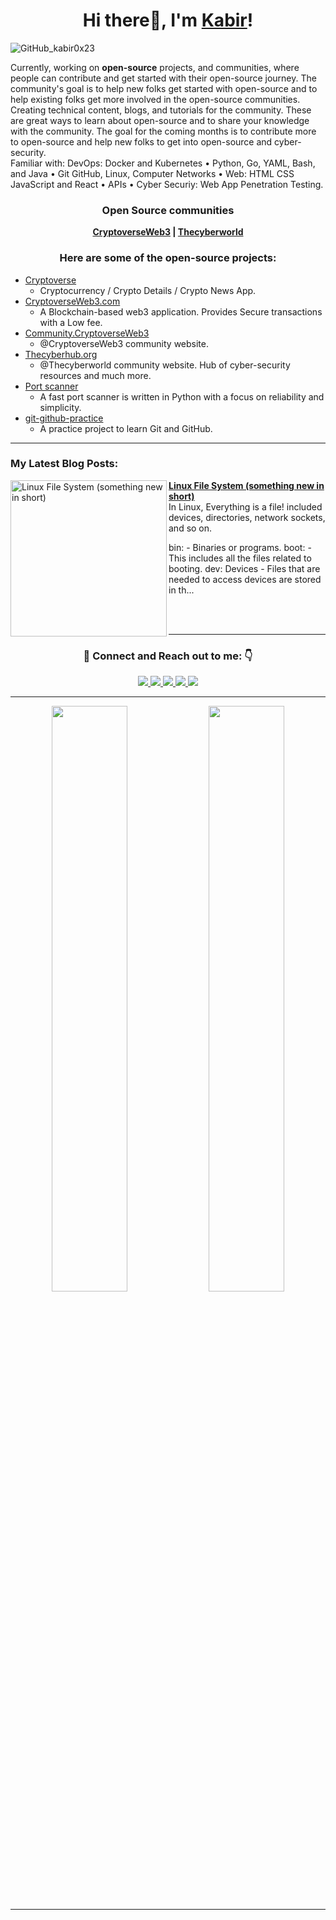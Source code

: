 ### <h1 align="center">Hi there👋, I'm <a href="https://kabir0x23.github.io/Portfolio//">Kabir</a>!</h1>

![GitHub_kabir0x23](https://user-images.githubusercontent.com/44284877/178658993-e498afd0-db9c-4f4d-ab59-0b0d5e14ab83.png "Kabir0x23")

Currently, working on **open-source** projects,  and communities, where people can contribute and get started with their open-source journey.
The community's goal is to help new folks get started with open-source and to help existing folks get more involved in the open-source communities. 
Creating technical content, blogs, and tutorials for the community.
These are great ways to learn about open-source and to share your knowledge with the community.
The goal for the coming months is to contribute more to open-source and help new folks to get into open-source and cyber-security. <br>
Familiar with: DevOps: Docker and Kubernetes • Python, Go, YAML, Bash, and Java • Git GitHub, Linux, Computer Networks • Web: HTML CSS JavaScript and React •  APIs • Cyber Securiy: Web App Penetration Testing.

<div align="center">
  <h3> Open Source communities </h3>
  <b> <a href="https://github.com/CryptoverseWeb3">CryptoverseWeb3</a> |
    <a href="https://github.com/thecyberworld">Thecyberworld</a> </b>
</div>

<h3>
  <p align="center">
    Here are some of the <b>open-source</b> projects:
  </p>
</h3>

- [Cryptoverse](https://github.com/CryptoverseWeb3/Cryptoverse)
  - Cryptocurrency / Crypto Details / Crypto News App.
- [CryptoverseWeb3.com](https://github.com/CryptoverseWeb3/CryptoverseWeb3.com)
  - A Blockchain-based web3 application. Provides Secure transactions with a Low fee.
- [Community.CryptoverseWeb3](https://github.com/CryptoverseWeb3/Community.CryptoverseWeb3)
  - @CryptoverseWeb3 community website.
- [Thecyberhub.org](https://github.com/thecyberworld/Thecyberhub.org)
  - @Thecyberworld community website. Hub of cyber-security resources and much more.
- [Port scanner](https://github.com/thecyberworld/port-scanner)
  - A fast port scanner is written in Python with a focus on reliability and simplicity.
- [git-github-practice](https://github.com/CryptoverseWeb3/git-github-practice)
  - A practice project to learn Git and GitHub.

---

### My Latest Blog Posts:

<!-- HASHNODE_BLOG:START -->
<p align="left">
<a href="https://kabir0x23.hashnode.dev//linux-file-system-something-new-in-short" title="Linux File System (something new in short)"><img src="https://cdn.hashnode.com/res/hashnode/image/upload/v1657718026777/QvAZW-pIl.png" alt="Linux File System (something new in short)" width="250px" align="left" /></a>
<a href="https://kabir0x23.hashnode.dev//linux-file-system-something-new-in-short" title="Linux File System (something new in short)"><strong>Linux File System (something new in short)</strong></a>
<br/> In Linux, Everything is a file! 
included devices, directories, network sockets, and so on.


bin: - Binaries or programs.
boot: - This includes all the files related to booting.
dev: Devices - Files that are needed to access devices are stored in th... </p> <br/> <br/>
<!-- HASHNODE_BLOG:END -->

---

<div align="center">
<h3> 🤝 Connect and Reach out to me: 👇
</h3>
  <a href="https://twitter.com/kabir0x23">
    <img src="https://img.shields.io/badge/Twitter-0D1117?style=for-the-badge&logo=twitter&logoColor=white">
  </a>
  <a href="https://www.linkedin.com/in/kabir0x23/">
    <img src="https://img.shields.io/badge/LinkedIn-0D1117?style=for-the-badge&logo=linkedin&logoColor=white">
  </a> 
  <a href="https://www.instagram.com/kabir0x23">
    <img src="https://img.shields.io/badge/Instagram-0D1117?style=for-the-badge&logo=instagram&logoColor=white">
  </a>
  <a href="https://linktree.com/kabir0x23">
    <img src="https://img.shields.io/badge/linktree-0D1117?style=for-the-badge&logo=linktree&logoColor=white">
  </a>
  <a href="http://kabir0x23.github.io/Portfolio">
    <img src="https://img.shields.io/badge/Portfolio-0D1117?style=for-the-badge&logo=About.me&logoColor=white" >
  </a>
</div>

---

<p align="center">
  <img width="49%" src="https://github-readme-stats.vercel.app/api?username=kabir0x23&count_private=true&theme=dark&show_icons=true" />
  <img width="49%" src="https://github-readme-streak-stats.herokuapp.com/?user=kabir0x23&theme=dark&count_private=true" />
</p>

[//]: # (<p align = "center">)
 [//]: # (<img width="98.4%" src="https://activity-graph.herokuapp.com/graph?username=kabir0x23&theme=xcode">)
[//]: # (</p>)

[//]: # (-----------------------)

<!-- <div align="center">
  <h3> Open Source communities </h3>
  <a href="https://twitter.com/kabir0x23">
    <img src="https://img.shields.io/badge/CryptoverseWeb3-0D1117?style=for-the-badge&logo=ethereum&logoColor=f2753d">
  </a>
  <a href="https://www.linkedin.com/in/kabir0x23/">
    <img src="https://img.shields.io/badge/Thecyberworld-0D1117?style=for-the-badge&logo=kali-linux&logoColor=white">
  </a> 
</div> -->

[//]: # (Extra stuff that can be used in the future)

[//]: # (<div align="center">)
[//]: # (    More blogs: <br>)
[//]: # (    <a href="https://kabir0x23.hashnode.dev">)
[//]: # (        <img src="https://img.shields.io/badge/HASHNODE-0D1117?style=for-the-badge&logo=hashnode&logoColor=white">)
[//]: # (    </a>)
[//]: # (</div>)

[//]: # (---)

[//]: # (### :zap: Recent Activity)
[//]: # (<!--START_SECTION:activity-->)
[//]: # (<!--END_SECTION:activity-->)

[//]: # (---)

[//]: # (### Achievements, Awards and Recognition)

[//]: # (The End)

---
